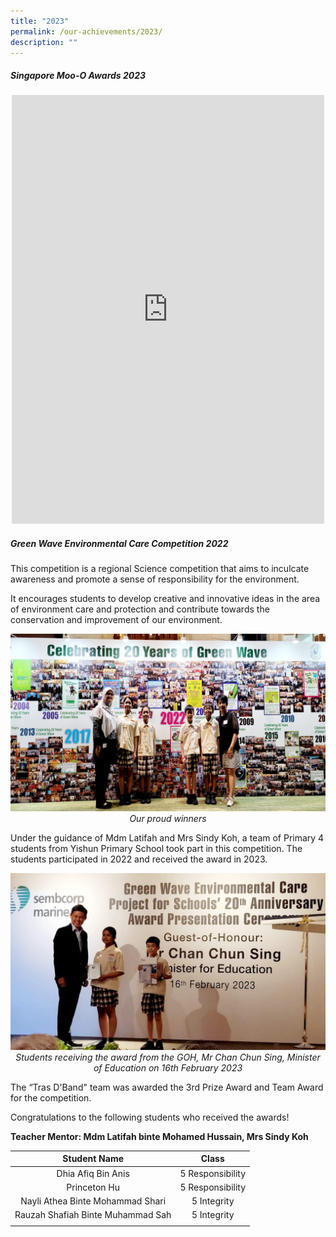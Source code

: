 ```yaml
---
title: "2023"
permalink: /our-achievements/2023/
description: ""
---
```

##### **Singapore Moo-O Awards 2023**
<center>
<iframe allow="autoplay; clipboard-write; encrypted-media; picture-in-picture; web-share" allowfullscreen="true" frameborder="0" scrolling="no" style="border:none;overflow:hidden" height="686" width="500" src="https://www.facebook.com/plugins/post.php?href=https%3A%2F%2Fwww.facebook.com%2Fyishunprimaryschool%2Fposts%2Fpfbid02t6LpE13Rqp4e7WuazDH7hGLtVoiJ2y7UcR27Tg6WSsXjE937SLhxvehhCq7MqKGel&amp;show_text=true&amp;width=500"></iframe>
</center>

##### **Green Wave Environmental Care Competition 2022**
This competition is a regional Science competition that aims to inculcate awareness and promote a sense of responsibility for the environment. 

It encourages students to develop creative and innovative ideas in the area of environment care and protection and contribute towards the conservation and improvement of our environment.

*<center><img src="/images/Achievements/2023/gwec_02.jpg">Our proud winners</center>*

Under the guidance of Mdm Latifah and Mrs Sindy Koh, a team of Primary 4 students from Yishun Primary School took part in this competition. The students participated in 2022 and received the award in 2023. 

*<center><img src="/images/Achievements/2023/gwec_01.png">Students receiving the award from the GOH, Mr Chan Chun Sing, Minister of Education on 16th February 2023</center>*

The “Tras D'Band" team was awarded the 3rd Prize Award and Team Award for the competition.

Congratulations to the following students who&nbsp;received the awards!

**Teacher Mentor: Mdm Latifah binte Mohamed Hussain, Mrs Sindy Koh**

| Student Name | Class |
| :--------: | :--------: |
| Dhia Afiq Bin Anis | 5 Responsibility |
| Princeton Hu | 5 Responsibility |
| Nayli Athea Binte Mohammad Shari | 5 Integrity |
| Rauzah Shafiah Binte Muhammad Sah | 5 Integrity |
| | |